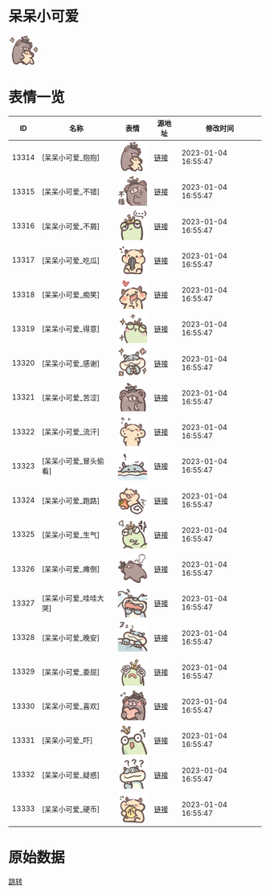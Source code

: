 # 呆呆小可爱

<img src="./cover.png" height="60" alt="cover" />

# 表情一览

|ID|名称|表情|源地址|修改时间|
|----|----|----|----|----|
|13314|[呆呆小可爱_抱抱]|<img src="./pic/013314_%5B呆呆小可爱_抱抱%5D.png" height="60" alt="抱抱"/>|[链接](https://i0.hdslb.com/bfs/emote/8d63bc0a85ed4ad0e6ef3e36338d300a00b7d102.png)|2023-01-04 16:55:47|
|13315|[呆呆小可爱_不错]|<img src="./pic/013315_%5B呆呆小可爱_不错%5D.png" height="60" alt="不错"/>|[链接](https://i0.hdslb.com/bfs/emote/38274d5305a6a94a5897ad79fb2b4d77923b7e27.png)|2023-01-04 16:55:47|
|13316|[呆呆小可爱_不屑]|<img src="./pic/013316_%5B呆呆小可爱_不屑%5D.png" height="60" alt="不屑"/>|[链接](https://i0.hdslb.com/bfs/emote/1fcd3891e4db534ebc78fcb9e584120ed3df7357.png)|2023-01-04 16:55:47|
|13317|[呆呆小可爱_吃瓜]|<img src="./pic/013317_%5B呆呆小可爱_吃瓜%5D.png" height="60" alt="吃瓜"/>|[链接](https://i0.hdslb.com/bfs/emote/207441081b93fca166c5d2d1dd8941a8daf2ff1b.png)|2023-01-04 16:55:47|
|13318|[呆呆小可爱_痴笑]|<img src="./pic/013318_%5B呆呆小可爱_痴笑%5D.png" height="60" alt="痴笑"/>|[链接](https://i0.hdslb.com/bfs/emote/ad3089c75ff0a624f7f4aae2c298c8879c97722a.png)|2023-01-04 16:55:47|
|13319|[呆呆小可爱_得意]|<img src="./pic/013319_%5B呆呆小可爱_得意%5D.png" height="60" alt="得意"/>|[链接](https://i0.hdslb.com/bfs/emote/a7d6dd22cd3bda6a046586dad2b7409f5d425762.png)|2023-01-04 16:55:47|
|13320|[呆呆小可爱_感谢]|<img src="./pic/013320_%5B呆呆小可爱_感谢%5D.png" height="60" alt="感谢"/>|[链接](https://i0.hdslb.com/bfs/emote/d0aaed27625dec984d80e23a7459a31dc52a402e.png)|2023-01-04 16:55:47|
|13321|[呆呆小可爱_苦涩]|<img src="./pic/013321_%5B呆呆小可爱_苦涩%5D.png" height="60" alt="苦涩"/>|[链接](https://i0.hdslb.com/bfs/emote/cc7662377ab96afb31f8acdf1f3921523435eb1f.png)|2023-01-04 16:55:47|
|13322|[呆呆小可爱_流汗]|<img src="./pic/013322_%5B呆呆小可爱_流汗%5D.png" height="60" alt="流汗"/>|[链接](https://i0.hdslb.com/bfs/emote/62267883329ffe0ce447a3d82d78ae7a6aed5772.png)|2023-01-04 16:55:47|
|13323|[呆呆小可爱_冒头偷看]|<img src="./pic/013323_%5B呆呆小可爱_冒头偷看%5D.png" height="60" alt="冒头偷看"/>|[链接](https://i0.hdslb.com/bfs/emote/219da0e930d61572e6c6213156364e3d135f0f47.png)|2023-01-04 16:55:47|
|13324|[呆呆小可爱_跑路]|<img src="./pic/013324_%5B呆呆小可爱_跑路%5D.png" height="60" alt="跑路"/>|[链接](https://i0.hdslb.com/bfs/emote/155db7518b4bf1bfba83325f5743f852176a955b.png)|2023-01-04 16:55:47|
|13325|[呆呆小可爱_生气]|<img src="./pic/013325_%5B呆呆小可爱_生气%5D.png" height="60" alt="生气"/>|[链接](https://i0.hdslb.com/bfs/emote/70facc1e5df012c4f076ce13d0943c8f2751599f.png)|2023-01-04 16:55:47|
|13326|[呆呆小可爱_瘫倒]|<img src="./pic/013326_%5B呆呆小可爱_瘫倒%5D.png" height="60" alt="瘫倒"/>|[链接](https://i0.hdslb.com/bfs/emote/9cbdab86a51f24aa1fc569d2b3272787a52a4555.png)|2023-01-04 16:55:47|
|13327|[呆呆小可爱_哇哇大哭]|<img src="./pic/013327_%5B呆呆小可爱_哇哇大哭%5D.png" height="60" alt="哇哇大哭"/>|[链接](https://i0.hdslb.com/bfs/emote/f2d4431a19c6acd2dfc471a000b8650d4b32c77b.png)|2023-01-04 16:55:47|
|13328|[呆呆小可爱_晚安]|<img src="./pic/013328_%5B呆呆小可爱_晚安%5D.png" height="60" alt="晚安"/>|[链接](https://i0.hdslb.com/bfs/emote/a259ab461cb3d10413fa3b6ccaf7f5b1266b5c59.png)|2023-01-04 16:55:47|
|13329|[呆呆小可爱_委屈]|<img src="./pic/013329_%5B呆呆小可爱_委屈%5D.png" height="60" alt="委屈"/>|[链接](https://i0.hdslb.com/bfs/emote/c6fade3b035ac0e10806493c525b8c869f885ba0.png)|2023-01-04 16:55:47|
|13330|[呆呆小可爱_喜欢]|<img src="./pic/013330_%5B呆呆小可爱_喜欢%5D.png" height="60" alt="喜欢"/>|[链接](https://i0.hdslb.com/bfs/emote/5ceb36f034d8c25f1539ba4d46e11fd6ae1b13f8.png)|2023-01-04 16:55:47|
|13331|[呆呆小可爱_吓]|<img src="./pic/013331_%5B呆呆小可爱_吓%5D.png" height="60" alt="吓"/>|[链接](https://i0.hdslb.com/bfs/emote/f4e57c3e6f93460eedfbd95b00ebc16d4948cf86.png)|2023-01-04 16:55:47|
|13332|[呆呆小可爱_疑惑]|<img src="./pic/013332_%5B呆呆小可爱_疑惑%5D.png" height="60" alt="疑惑"/>|[链接](https://i0.hdslb.com/bfs/emote/c565af40759876637cf30334f2090cde255f24ca.png)|2023-01-04 16:55:47|
|13333|[呆呆小可爱_硬币]|<img src="./pic/013333_%5B呆呆小可爱_硬币%5D.png" height="60" alt="硬币"/>|[链接](https://i0.hdslb.com/bfs/emote/a0d4398ab37451cc2c851058a9325a3e803d50a0.png)|2023-01-04 16:55:47|

# 原始数据

[跳转](./raw.json)

